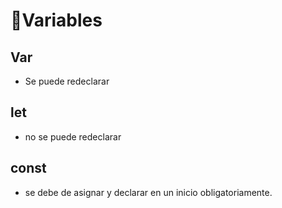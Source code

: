 # 🤩Variables

## Var

- Se puede redeclarar

## let

- no se puede redeclarar

## const

- se debe de asignar y declarar en un inicio obligatoriamente.
